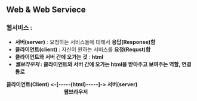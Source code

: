 ## Web & Web Serviece

### 웹서비스 : 
  - <strong>서버(server)</strong> : 요청하는 서비스들에 대해서 <strong>응답(Response)함</strong>
  - <strong>클라이언트(client)</strong> :  자신이 원하는 서비스를 <strong>요청(Requst)함</strong>
  - <strong>클라이언트와 서버 간에 오가는 것</strong> : <strong>html</strong>
  - _<strong>웹브라우저</storng>_ : 클라이언트와 서버 간에 오가는 html을 받아주고 보여주는 역할, <strong>연결 통로</strong>

  <strong>클라이언트(Client)  <-[-----(html)-----]-> 서버(server)</strong>
  <br><strong>                      웹브라우저</strong>
